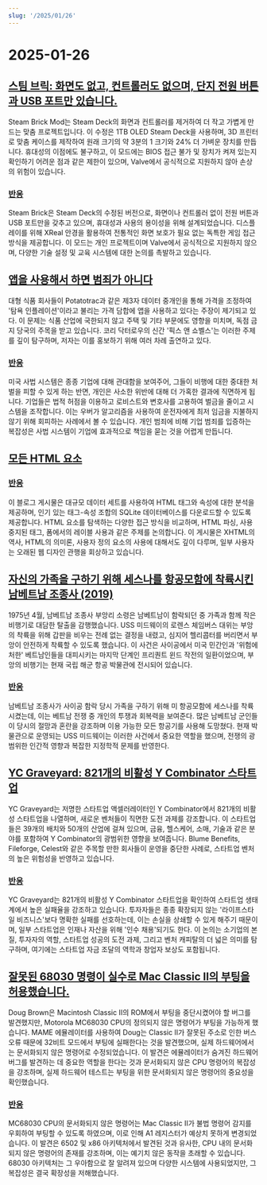 ```yaml
---
slug: '/2025/01/26'
---
```


# 2025-01-26

## [스팀 브릭: 화면도 없고, 컨트롤러도 없으며, 단지 전원 버튼과 USB 포트만 있습니다.](https://crastinator-pro.github.io/steam-brick/)

Steam Brick Mod는 Steam Deck의 화면과 컨트롤러를 제거하여 더 작고 가볍게 만드는 맞춤 프로젝트입니다. 이 수정은 1TB OLED Steam Deck을 사용하며, 3D 프린터로 맞춤 케이스를 제작하여 원래 크기의 약 3분의 1 크기와 24% 더 가벼운 장치를 만듭니다. 휴대성의 이점에도 불구하고, 이 모드에는 BIOS 접근 불가 및 장치가 켜져 있는지 확인하기 어려운 점과 같은 제한이 있으며, Valve에서 공식적으로 지원하지 않아 손상의 위험이 있습니다.

### [반응](https://news.ycombinator.com/item?id=42825441)

Steam Brick은 Steam Deck의 수정된 버전으로, 화면이나 컨트롤러 없이 전원 버튼과 USB 포트만을 갖추고 있으며, 휴대성과 사용의 용이성을 위해 설계되었습니다. 디스플레이를 위해 XReal 안경을 활용하여 전통적인 화면 보호가 필요 없는 독특한 게임 접근 방식을 제공합니다. 이 모드는 개인 프로젝트이며 Valve에서 공식적으로 지원하지 않으며, 다양한 기술 설정 및 교육 시스템에 대한 논의를 촉발하고 있습니다.

## [앱을 사용해서 하면 범죄가 아니다](https://pluralistic.net/2025/01/25/potatotrac/#carbo-loading)

대형 식품 회사들이 Potatotrac과 같은 제3자 데이터 중개인을 통해 가격을 조정하여 '탐욕 인플레이션'이라고 불리는 가격 담합에 앱을 사용하고 있다는 주장이 제기되고 있다. 이 문제는 식품 산업에 국한되지 않고 주택 및 기타 부문에도 영향을 미치며, 독점 금지 당국의 주목을 받고 있습니다. 코리 닥터로우의 신간 '픽스 앤 쇼벨스'는 이러한 주제를 깊이 탐구하며, 저자는 이를 홍보하기 위해 여러 차례 출연하고 있다.

### [반응](https://news.ycombinator.com/item?id=42830646)

미국 사법 시스템은 종종 기업에 대해 관대함을 보여주어, 그들이 비행에 대한 중대한 처벌을 피할 수 있게 하는 반면, 개인은 사소한 위반에 대해 더 가혹한 결과에 직면하게 됩니다. 기업들은 법적 허점을 이용하고 로비스트와 변호사를 고용하여 벌금을 줄이고 시스템을 조작합니다. 이는 우버가 알고리즘을 사용하여 운전자에게 최저 임금을 지불하지 않기 위해 회피하는 사례에서 볼 수 있습니다. 개인 범죄에 비해 기업 범죄를 입증하는 복잡성은 사법 시스템이 기업에 효과적으로 책임을 묻는 것을 어렵게 만듭니다.

## [모든 HTML 요소](https://iamwillwang.com/dollar/every-html-element/)

### [반응](https://news.ycombinator.com/item?id=42823722)

이 블로그 게시물은 대규모 데이터 세트를 사용하여 HTML 태그와 속성에 대한 분석을 제공하며, 인기 있는 태그-속성 조합의 SQLite 데이터베이스를 다운로드할 수 있도록 제공합니다. HTML 요소를 탐색하는 다양한 접근 방식을 비교하며, HTML 파싱, 사용 중지된 태그, 폼에서의 레이블 사용과 같은 주제를 논의합니다. 이 게시물은 XHTML의 역사, HTML의 의미론, 사용자 정의 요소의 사용에 대해서도 깊이 다루며, 일부 사용자는 오래된 웹 디자인 관행을 회상하고 있습니다.

## [자신의 가족을 구하기 위해 세스나를 항공모함에 착륙시킨 남베트남 조종사 (2019)](https://www.historynet.com/maj-buang-lys-daring-feat-to-save-his-family/)

1975년 4월, 남베트남 조종사 부앙리 소령은 남베트남이 함락되던 중 가족과 함께 작은 비행기로 대담한 탈출을 감행했습니다. USS 미드웨이의 로렌스 체임버스 대위는 부앙의 착륙을 위해 갑판을 비우는 전례 없는 결정을 내렸고, 심지어 헬리콥터를 버리면서 부앙이 안전하게 착륙할 수 있도록 했습니다. 이 사건은 사이공에서 미국 민간인과 '위험에 처한' 베트남인들을 대피시키는 마지막 단계인 프리퀀트 윈드 작전의 일환이었으며, 부앙의 비행기는 현재 국립 해군 항공 박물관에 전시되어 있습니다.

### [반응](https://news.ycombinator.com/item?id=42826536)

남베트남 조종사가 사이공 함락 당시 가족을 구하기 위해 미 항공모함에 세스나를 착륙시켰는데, 이는 베트남 전쟁 중 개인의 투쟁과 회복력을 보여준다. 많은 남베트남 군인들이 당시의 절망과 혼란을 강조하며 이용 가능한 모든 항공기를 사용해 도망쳤다. 현재 박물관으로 운영되는 USS 미드웨이는 이러한 사건에서 중요한 역할을 했으며, 전쟁의 광범위한 인간적 영향과 복잡한 지정학적 문제를 반영한다.

## [YC Graveyard: 821개의 비활성 Y Combinator 스타트업](https://ycgraveyard.iamwillwang.com/)

YC Graveyard는 저명한 스타트업 액셀러레이터인 Y Combinator에서 821개의 비활성 스타트업을 나열하며, 새로운 벤처들이 직면한 도전 과제를 강조합니다. 이 스타트업들은 39개의 배치와 50개의 산업에 걸쳐 있으며, 금융, 헬스케어, 소매, 기술과 같은 분야를 포함하여 Y Combinator의 광범위한 영향을 보여줍니다. Blume Benefits, Fileforge, Celest와 같은 주목할 만한 회사들이 운영을 중단한 사례로, 스타트업 벤처의 높은 위험성을 반영하고 있습니다.

### [반응](https://news.ycombinator.com/item?id=42828198)

YC Graveyard는 821개의 비활성 Y Combinator 스타트업을 확인하여 스타트업 생태계에서 높은 실패율을 강조하고 있습니다. 투자자들은 종종 확장되지 않는 '라이프스타일 비즈니스'보다 명확한 실패를 선호하는데, 이는 손실을 상쇄할 수 있게 해주기 때문이며, 일부 스타트업은 인재나 자산을 위해 '인수 채용'되기도 한다. 이 논의는 소기업의 본질, 투자자의 역할, 스타트업 성공의 도전 과제, 그리고 벤처 캐피탈의 더 넓은 의미를 탐구하며, 여기에는 스타트업 자금 조달의 역학과 창업자 보상도 포함됩니다.

## [잘못된 68030 명령이 실수로 Mac Classic II의 부팅을 허용했습니다.](https://www.downtowndougbrown.com/2025/01/the-invalid-68030-instruction-that-accidentally-allowed-the-mac-classic-ii-to-successfully-boot-up/)

Doug Brown은 Macintosh Classic II의 ROM에서 부팅을 중단시켰어야 할 버그를 발견했지만, Motorola MC68030 CPU의 정의되지 않은 명령어가 부팅을 가능하게 했습니다. MAME 에뮬레이터를 사용하여 Doug는 Classic II가 잘못된 주소로 인한 버스 오류 때문에 32비트 모드에서 부팅에 실패한다는 것을 발견했으며, 실제 하드웨어에서는 문서화되지 않은 명령어로 수정되었습니다. 이 발견은 에뮬레이터가 숨겨진 하드웨어 버그를 발견하는 데 중요한 역할을 한다는 것과 문서화되지 않은 CPU 명령어의 복잡성을 강조하며, 실제 하드웨어 테스트는 부팅을 위한 문서화되지 않은 명령어의 중요성을 확인했습니다.

### [반응](https://news.ycombinator.com/item?id=42824562)

MC68030 CPU의 문서화되지 않은 명령어는 Mac Classic II가 불법 명령어 감지를 우회하여 부팅할 수 있도록 하였으며, 이로 인해 A1 레지스터가 예상치 못하게 변경되었습니다. 이 발견은 6502 및 x86 아키텍처에서 발견된 것과 유사한, CPU 내의 문서화되지 않은 명령어의 존재를 강조하며, 이는 예기치 않은 동작을 초래할 수 있습니다. 68030 아키텍처는 그 우아함으로 잘 알려져 있으며 다양한 시스템에 사용되었지만, 그 복잡성은 결국 확장성을 저해했습니다.

<head>
  <meta property="og:title" content="스팀 브릭: 화면도 없고, 컨트롤러도 없으며, 단지 전원 버튼과 USB 포트만 있습니다." />
  <meta property="og:type" content="website" />
  <meta property="og:image" content="https://og.cho.sh/api/og/?title=%EC%8A%A4%ED%8C%80%20%EB%B8%8C%EB%A6%AD%3A%20%ED%99%94%EB%A9%B4%EB%8F%84%20%EC%97%86%EA%B3%A0%2C%20%EC%BB%A8%ED%8A%B8%EB%A1%A4%EB%9F%AC%EB%8F%84%20%EC%97%86%EC%9C%BC%EB%A9%B0%2C%20%EB%8B%A8%EC%A7%80%20%EC%A0%84%EC%9B%90%20%EB%B2%84%ED%8A%BC%EA%B3%BC%20USB%20%ED%8F%AC%ED%8A%B8%EB%A7%8C%20%EC%9E%88%EC%8A%B5%EB%8B%88%EB%8B%A4.&subheading=2025%EB%85%84%201%EC%9B%94%2026%EC%9D%BC%20%EC%9D%BC%EC%9A%94%EC%9D%BC%3A%20%ED%95%B4%EC%BB%A4%EB%89%B4%EC%8A%A4%20%EC%9A%94%EC%95%BD" />
</head>
